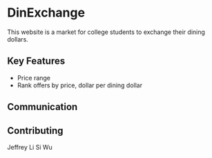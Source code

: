 # DinExchange
This website is a market for college students to exchange their dining dollars.

## Key Features
- Price range
- Rank offers by price, dollar per dining dollar


## Communication

## Contributing
Jeffrey Li
Si Wu
